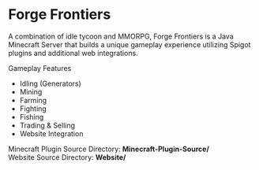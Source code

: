 # Forge Frontiers

A combination of idle tycoon and MMORPG, Forge Frontiers is a Java Minecraft Server that builds a unique gameplay experience utilizing Spigot plugins and additional web integrations.

Gameplay Features
- Idling (Generators)
- Mining
- Farming
- Fighting
- Fishing
- Trading & Selling
- Website Integration

Minecraft Plugin Source Directory: **Minecraft-Plugin-Source/** <br/>
Website Source Directory: **Website/**

